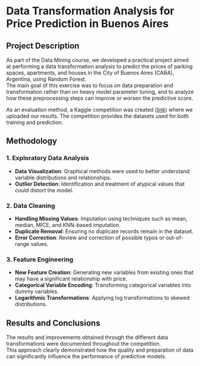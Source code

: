# Data Transformation Analysis for Price Prediction in Buenos Aires  

## Project Description  
As part of the Data Mining course, we developed a practical project aimed at performing a data transformation analysis to predict the prices of parking spaces, apartments, and houses in the City of Buenos Aires (CABA), Argentina, using Random Forest.  
The main goal of this exercise was to focus on data preparation and transformation rather than on heavy model parameter tuning, and to analyze how these preprocessing steps can improve or worsen the predictive score.  

As an evaluation method, a Kaggle competition was created ([link](https://www.kaggle.com/competitions/fcen-dm-2024-prediccin-precio-de-propiedades)) where we uploaded our results. The competition provides the datasets used for both training and prediction.  

## Methodology  

### 1. Exploratory Data Analysis  
- **Data Visualization**: Graphical methods were used to better understand variable distributions and relationships.  
- **Outlier Detection**: Identification and treatment of atypical values that could distort the model.  

### 2. Data Cleaning  
- **Handling Missing Values**: Imputation using techniques such as mean, median, MICE, and KNN-based imputation.  
- **Duplicate Removal**: Ensuring no duplicate records remain in the dataset.  
- **Error Correction**: Review and correction of possible typos or out-of-range values.  

### 3. Feature Engineering  
- **New Feature Creation**: Generating new variables from existing ones that may have a significant relationship with price.  
- **Categorical Variable Encoding**: Transforming categorical variables into dummy variables.  
- **Logarithmic Transformations**: Applying log transformations to skewed distributions.  

## Results and Conclusions  
The results and improvements obtained through the different data transformations were documented throughout the competition.  
This approach clearly demonstrated how the quality and preparation of data can significantly influence the performance of predictive models.  


